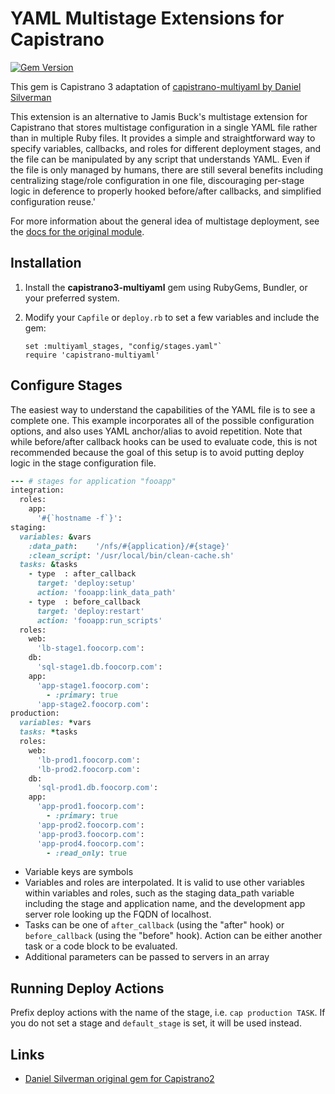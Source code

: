 YAML Multistage Extensions for Capistrano
=========================================
[![Gem Version](https://badge.fury.io/rb/capistrano-multiyaml.png)](http://badge.fury.io/rb/capistrano-multiyaml)

This gem is Capistrano 3 adaptation of [capistrano-multiyaml by Daniel Silverman](https://github.com/agperson/capistrano-multiyaml)

This extension is an alternative to Jamis Buck's multistage extension for Capistrano that stores multistage configuration in a single YAML file rather than in multiple Ruby files.  It provides a simple and straightforward way to specify variables, callbacks, and roles for different deployment stages, and the file can be manipulated by any script that understands YAML.  Even if the file is only managed by humans, there are still several benefits including centralizing stage/role configuration in one file, discouraging per-stage logic in deference to properly hooked before/after callbacks, and simplified configuration reuse.'

For more information about the general idea of multistage deployment, see the [docs for the original module](https://github.com/capistrano/capistrano/wiki/2.x-Multistage-Extension/).

## Installation

1.  Install the **capistrano3-multiyaml** gem using RubyGems, Bundler, or your preferred system.
2.  Modify your `Capfile` or `deploy.rb` to set a few variables and include the gem:

        set :multiyaml_stages, "config/stages.yaml"`
        require 'capistrano-multiyaml'

## Configure Stages

The easiest way to understand the capabilities of the YAML file is to see a complete one.  This example incorporates all of the possible configuration options, and also uses YAML anchor/alias to avoid repetition. Note that while before/after callback hooks can be used to evaluate code, this is not recommended because the goal of this setup is to avoid putting deploy logic in the stage configuration file.

```ruby
--- # stages for application "fooapp"
integration:
  roles:
    app:
      '#{`hostname -f`}':
staging:
  variables: &vars
    :data_path:    '/nfs/#{application}/#{stage}'
    :clean_script: '/usr/local/bin/clean-cache.sh'
  tasks: &tasks
    - type  : after_callback
      target: 'deploy:setup'
      action: 'fooapp:link_data_path'
    - type  : before_callback
      target: 'deploy:restart'
      action: 'fooapp:run_scripts'
  roles:
    web:
      'lb-stage1.foocorp.com':
    db:
      'sql-stage1.db.foocorp.com':
    app:
      'app-stage1.foocorp.com':
        - :primary: true
      'app-stage2.foocorp.com':
production:
  variables: *vars
  tasks: *tasks
  roles:
    web:
      'lb-prod1.foocorp.com':
      'lb-prod2.foocorp.com':
    db:
      'sql-prod1.db.foocorp.com':
    app:
      'app-prod1.foocorp.com':
        - :primary: true
      'app-prod2.foocorp.com':
      'app-prod3.foocorp.com':
      'app-prod4.foocorp.com':
        - :read_only: true
```

* Variable keys are symbols
* Variables and roles are interpolated. It is valid to use other variables within variables and roles, such as the staging data_path variable including the stage and application name, and the development app server role looking up the FQDN of localhost.
* Tasks can be one of `after_callback` (using the "after" hook) or `before_callback` (using the "before" hook).  Action can be either another task or a code block to be evaluated.
* Additional parameters can be passed to servers in an array

## Running Deploy Actions

Prefix deploy actions with the name of the stage, i.e. `cap production TASK`.  If you do not set a stage and `default_stage` is set, it will be used instead.

## Links

* [Daniel Silverman original gem for Capistrano2](https://github.com/agperson/capistrano-multiyaml)

